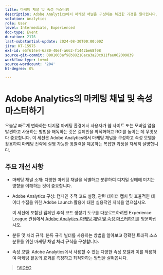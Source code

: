 ```yaml
---
title: 마케팅 채널 및 속성 마스터링
description: Adobe Analytics에서 마케팅 채널을 구성하는 복잡한 과정을 알아봅니다. 속성 모델을 활용하여 마케팅 전략에 대해 실행 가능한 통찰력을 제공합니다.
solution: Analytics
role: User
level: Intermediate, Experienced
doc-type: Event
duration: 2176
last-substantial-update: 2024-08-30T00:00:00Z
jira: KT-15975
exl-id: e5f614e4-6a80-40ef-a662-f1442be68f08
source-git-commit: 0801003af98b08218aca3a20c911fae062009839
workflow-type: tm+mt
source-wordcount: '204'
ht-degree: 0%

---
```


# Adobe Analytics의 마케팅 채널 및 속성 마스터하기

오늘날 빠르게 변화하는 디지털 마케팅 환경에서 사용자가 웹 사이트 또는 모바일 앱을 발견하고 사용하는 방법을 해독하는 것은 캠페인을 최적화하고 ROI를 높이는 데 무엇보다 중요합니다. 이 세션은 Adobe Analytics에서 마케팅 채널을 구성하고 속성 모델을 활용하여 마케팅 전략에 실행 가능한 통찰력을 제공하는 복잡한 과정을 자세히 설명합니다.

## 주요 개선 사항

* 마케팅 채널 소개: 다양한 마케팅 채널을 식별하고 분류하여 디지털 상태에 미치는 영향을 이해하는 것이 중요합니다.
* Adobe Analytics 구성: 캠페인 추적 코드 설정, 관련 데이터 캡처 및 효율적인 데이터 수집을 위한 Adobe Launch 활용에 대한 실용적인 지식을 얻으십시오.

  이 세션에 포함된 캠페인 추적 코드 생성기 도구를 다운로드하려면 Experience League 관점에서 [Adobe Analytics-마케팅 채널 및 속성 마스터하기](https://experienceleague.adobe.com/en/perspectives/mastering-adobe-analytics-marketing-channels-attribution)를 방문하십시오.

* 분류 및 처리 규칙: 분류 규칙 빌더를 사용하는 방법을 알아보고 정확한 트래픽 소스 분류를 위한 마케팅 채널 처리 규칙을 구성합니다.
* 속성 모델: Adobe Analytics에서 사용할 수 있는 다양한 속성 모델과 이를 적용하여 마케팅 활동의 효과를 측정하고 최적화하는 방법을 살펴봅니다.

>[!VIDEO](https://video.tv.adobe.com/v/3432747/?learn=on)
